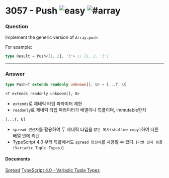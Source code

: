 # 3057 - Push <img src="https://img.shields.io/badge/-easy-7aad0c" alt="easy"/> <img src="https://img.shields.io/badge/-%23array-999" alt="#array"/>

### Question
Implement the generic version of ```Array.push```

For example:

```typescript
type Result = Push<[1, 2], '3'> // [1, 2, '3']
```

---
### Answer
```ts
type Push<T extends readonly unknown[], U> = [...T, U]
```

`<T extends readonly unknown[], U>`
- `extends`로 제네릭 타입 파라미터 제한
- `readonly`로 제네릭 타입 파라미터가 배열이나 튜플이며, immutable한지 

`[...T, U]`
- `spread 연산자`를 활용하여 두 제네릭 타입을 `얕은 복사(shallow copy)`하여 다른 배열 안에 리턴 
- TypeScript 4.0 부터 튜플에서도 `spread 연산자`를 사용할 수 있다. (`가변 인자 튜플(Variadic Tuple Types)`)

#### Documents
[Spread](https://www.typescriptlang.org/docs/handbook/variable-declarations.html#spread)
[TypeScript 4.0 - Variadic Tuple Types](https://www.typescriptlang.org/docs/handbook/release-notes/typescript-4-0.html#variadic-tuple-types)
